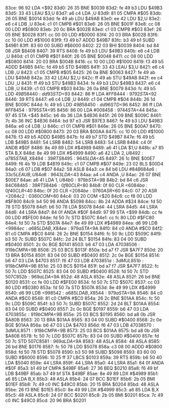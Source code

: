 83ce: 96 92        LDA    <$92
83d0: 26 35        BNE    $0039
83d2: fe 49 b3     LDU    $49B3
83d5: 33 43        LEAU   $3,U
83d7: a6 c4        LDA    ,U
83d9: 81 05        CMPA   #$05
83db: 26 05        BNE    $0014
83dd: fe 49 ab     LDU    $49AB
83e0: ee 42        LDU    $2,U
83e2: e6 c4        LDB    ,U
83e4: c1 01        CMPB   #$01
83e6: 26 05        BNE    $001F
83e8: cc 08 00     LDD    #$0800
83eb: 20 0c        BRA    $002B
83ed: c1 03        CMPB   #$03
83ef: 26 05        BNE    $0028
83f1: cc 00 00     LDD    #$0000
83f4: 20 03        BRA    $002B
83f6: cc 10 00     LDD    #$1000
83f9: f3 49 b7     ADDD   $49B7
83fc: b3 49 b1     SUBD   $49B1
83ff: 83 60 00     SUBD   #$6000
8402: 22 03        BHI    $0039
8404: bd 84 08     JSR    $8408
8407: 39           RTS
8408: fe 49 b3     LDU    $49B3
840b: e6 c4        LDB    ,U
840d: c1 01        CMPB   #$01
840f: 26 05        BNE    $0048
8411: cc 08 00     LDD    #$0800
8414: 20 03        BRA    $004B
8416: cc 10 00     LDD    #$1000
8419: f3 49 b5     ADDD   $49B5
841c: fd 49 b5     STD    $49B5
841f: 33 43        LEAU   $3,U
8421: e6 c4        LDB    ,U
8423: c1 05        CMPB   #$05
8425: 26 0a        BNE    $0063
8427: fe 49 ab     LDU    $49AB
842a: 33 42        LEAU   $2,U
842c: ff 49 ab     STU    $49AB
842f: ee c4        LDU    ,U
8431: ff 49 b3     STU    $49B3
8434: fe 49 b3     LDU    $49B3
8437: e6 c4        LDB    ,U
8439: c1 03        CMPB   #$03
843b: 26 0a        BNE    $0079
843d: fc 49 b5     LDD    $49B5
8440: dd 93        STD    <$93
8442: 86 ff        LDA    #$FF
8444: 97 92        STA    <$92
8446: 39           RTS
8447: e6 c4        LDB    ,U
8449: c1 04        CMPB   #$04
844b: 26 1d        BNE    $009C
844d: fc 49 b5     LDD    $49B5
8450: dd 96        STD    <$96
8452: 86 ff        LDA    #$FF
8454: 97 95        STA    <$95
8456: 86 00        LDA    #$00
8458: 97 44        STA    <$44
845a: 97 45        STA    <$45
845c: b6 4b 36     LDA    $4B36
845f: 26 09        BNE    $009C
8461: 7c 4b 36     INC    $4B36
8464: bd 97 e3     JSR    $97E3
8467: fe 49 b3     LDU    $49B3
846a: e6 c4        LDB    ,U
846c: c1 01        CMPB   #$01
846e: 26 05        BNE    $00A7
8470: cc 08 00     LDD    #$0800
8473: 20 03        BRA    $00AA
8475: cc 10 00     LDD    #$1000
8478: f3 49 b5     ADDD   $49B5
847b: fd 49 b7     STD    $49B7
847e: f6 49 b5     LDB    $49B5
8481: 54           LSRB
8482: 54           LSRB
8483: 54           LSRB
8484: c4 0f        ANDB   #$0F
8486: 8e 49 89     LDX    #$4989
8489: a6 41        LDA    $1,U
848b: a7 85        STA    B,X
848d: 8e 49 99     LDX    #$4999
8490: a6 42        LDA    $2,U
8492: a7 85        STA    B,X
8494: 39           RTS
8495: 96 45        LDA    <$45
8497: 26 1c        BNE    $00E7
8499: f6 4b 19     LDB    $4B19
849c: c1 07        CMPB   #$07
849e: 23 02        BLS    $00D4
84a0: c6 07        LDB    #$07
84a2: 58           ASLB
84a3: ce 84 b6     LDU    #$84B6
84a6: 33 c5        LEAU   B,U
84a8: 96 43        LDA    <$43
84aa: a4 c4        ANDA   ,U
84ac: 26 07        BNE    $00E7
84ae: a6 41        LDA    $1,U
84b0: 97 9b        STA    <$9B
84b2: bd 84 c6     JSR    $84C6
84b5: 39           RTS
84b6: 0f 80        CLR    <$80
84b8: 0f 60        CLR    <$60
84ba: 0f 40        CLR    <$40
84bc: 0f 20        CLR    <$20
84be: 07 60        ASR    <$60
84c0: 07 20        ASR    <$20
84c2: 03 60        COM    <$60
84c4: 03 20        COM    <$20
84c6: cc f8 00     LDD    #$F800
84c9: b4 50 98     ANDA   $5098
84cc: 8b 24        ADDA   #$24
84ce: fd 50 78     STD    $5078
84d1: b6 50 78     LDA    $5078
84d4: 44           LSRA
84d5: 44           LSRA
84d6: 44           LSRA
84d7: 84 0f        ANDA   #$0F
84d9: 97 99        STA    <$99
84db: cc fe 00     LDD    #$FE00
84de: fd 50 7c     STD    $507C
84e1: cc fc 80     LDD    #$FC80
84e4: fd 50 7a     STD    $507A
84e7: 8e 49 89     LDX    #$4989
84ea: d6 99        LDB    <$99
84ec: a6 85        LDA    B,X
84ee: 97 9a        STA    <$9A
84f0: 84 c0        ANDA   #$C0
84f2: 81 c0        CMPA   #$C0
84f4: 26 2c        BNE    $0154
84f6: fc 50 9c     LDD    $509C
84f9: b3 50 7c     SUBD   $507C
84fc: 2d 24        BLT    $0154
84fe: 83 04 00     SUBD   #$0400
8501: 2c 0c        BGE    $0141
8503: b6 47 03     LDA    $4703
8506: 91 9b        CMPA   <$9B
8508: 25 03        BCS    $013F
850a: bd a7 f7     JSR    $A7F7
850d: 20 13        BRA    $0154
850f: 83 04 00     SUBD   #$0400
8512: 2c 0e        BGE    $0154
8514: b6 47 03     LDA    $4703
8517: f6 47 03     LDB    $4703
851a: 3d           MUL
851b: 91 9b        CMPA   <$9B
851d: 25 03        BCS    $0154
851f: bd a7 f7     JSR    $A7F7
8522: fc 50 7c     LDD    $507C
8525: 83 04 00     SUBD   #$0400
8528: fd 50 7c     STD    $507C
852b: 96 9a        LDA    <$9A
852d: 48           ASLA
852e: 48           ASLA
852f: 26 bd        BNE    $0120
8531: cc fe 00     LDD    #$FE00
8534: fd 50 7c     STD    $507C
8537: cc 03 80     LDD    #$0380
853a: fd 50 7a     STD    $507A
853d: 8e 49 99     LDX    #$4999
8540: d6 99        LDB    <$99
8542: a6 85        LDA    B,X
8544: 97 9a        STA    <$9A
8546: 84 c0        ANDA   #$C0
8548: 81 c0        CMPA   #$C0
854a: 26 2c        BNE    $01AA
854c: fc 50 9c     LDD    $509C
854f: b3 50 7c     SUBD   $507C
8552: 2d 24        BLT    $01AA
8554: 83 04 00     SUBD   #$0400
8557: 2c 0c        BGE    $0197
8559: b6 47 03     LDA    $4703
855c: 91 9b        CMPA   <$9B
855e: 25 03        BCS    $0195
8560: bd a8 0b     JSR    $A80B
8563: 20 13        BRA    $01AA
8565: 83 04 00     SUBD   #$0400
8568: 2c 0e        BGE    $01AA
856a: b6 47 03     LDA    $4703
856d: f6 47 03     LDB    $4703
8570: 3d           MUL
8571: 91 9b        CMPA   <$9B
8573: 25 03        BCS    $01AA
8575: bd a8 0b     JSR    $A80B
8578: fc 50 7c     LDD    $507C
857b: 83 04 00     SUBD   #$0400
857e: fd 50 7c     STD    $507C
8581: 96 9a        LDA    <$9A
8583: 48           ASLA
8584: 48           ASLA
8585: 26 bd        BNE    $0176
8587: fc 50 78     LDD    $5078
858a: c3 08 00     ADDD   #$0800
858d: fd 50 78     STD    $5078
8590: b3 50 98     SUBD   $5098
8593: 83 60 00     SUBD   #$6000
8596: 10 25 ff 37  LBCS   $0103
859a: 39           RTS
859b: b6 50 40     LDA    $5040
859e: 44           LSRA
859f: 44           LSRA
85a0: 44           LSRA
85a1: 84 0f        ANDA   #$0F
85a3: b1 49 bf     CMPA   $49BF
85a6: 27 36        BEQ    $0210
85a8: f6 49 bf     LDB    $49BF
85ab: b7 49 bf     STA    $49BF
85ae: 8e 49 89     LDX    #$4989
85b1: a6 85        LDA    B,X
85b3: 48           ASLA
85b4: 24 07        BCC    $01EF
85b6: 2b 05        BMI    $01EF
85b8: 7c 49 c0     INC    $49C0
85bb: 20 15        BRA    $0204
85bd: 48           ASLA
85be: 26 f3        BNE    $01E5
85c0: 8e 49 99     LDX    #$4999
85c3: a6 85        LDA    B,X
85c5: 48           ASLA
85c6: 24 07        BCC    $0201
85c8: 2b 05        BMI    $0201
85ca: 7c 49 c0     INC    $49C0
85cd: 20 96        BRA    $0201
